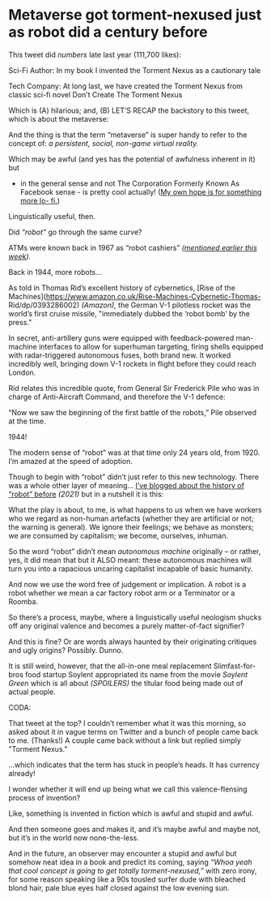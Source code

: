 # Metaverse got torment-nexused just as robot did a century before

This tweet did _numbers_ late last year (111,700 likes):

Sci-Fi Author: In my book I invented the Torment Nexus as a cautionary tale

Tech Company: At long last, we have created the Torment Nexus from classic
sci-fi novel Don’t Create The Torment Nexus

Which is (A) hilarious; and, (B) LET’S RECAP the backstory to this tweet,
which is about the metaverse:

And the thing is that the term “metaverse” is super handy to refer to the
concept of: _a persistent, social, non-game virtual reality._

Which may be awful (and yes has the potential of awfulness inherent in it) but

- in the general sense and not The Corporation Formerly Known As Facebook
  sense - is pretty cool actually! ([My own hope is for something more lo-
  fi.](/home/2021/12/02/metaverse))

Linguistically useful, then.

Did _“robot”_ go through the same curve?

ATMs were known back in 1967 as “robot cashiers” _([mentioned earlier this
week](/home/2022/02/14/barclays))._

Back in 1944, more robots…

As told in Thomas Rid’s excellent history of cybernetics, [Rise of the
Machines](https://www.amazon.co.uk/Rise-Machines-Cybernetic-Thomas-
Rid/dp/0393286002) _(Amazon),_ the German V-1 pilotless rocket was the world’s
first cruise missile, "immediately dubbed the ‘robot bomb’ by the press."

In secret, anti-artillery guns were equipped with feedback-powered man-machine
interfaces to allow for superhuman targeting, firing shells equipped with
radar-triggered autonomous fuses, both brand new. It worked incredibly well,
bringing down V-1 rockets in flight before they could reach London.

Rid relates this incredible quote, from General Sir Frederick Pile who was in
charge of Anti-Aircraft Command, and therefore the V-1 defence:

“Now we saw the beginning of the first battle of the robots,” Pile observed at
the time.

1944!

The modern sense of “robot” was at that time only 24 years old, from 1920. I’m
amazed at the speed of adoption.

Though to begin with “robot” didn’t just refer to this new technology. There
was a whole other layer of meaning… [I’ve blogged about the history of “robot”
before](/home/2021/04/07/robots) _(2021)_ but in a nutshell it is this:

What the play is about, to me, is what happens to _us_ when we have workers
who we regard as non-human artefacts (whether they are artificial or not; the
warning is general). We ignore their feelings; we behave as monsters; we are
consumed by capitalism; we become, ourselves, inhuman.

So the word “robot” didn’t mean _autonomous machine_ originally – or rather,
yes, it did mean that but it ALSO meant: these autonomous machines will turn
you into a rapacious uncaring capitalist incapable of basic humanity.

And now we use the word free of judgement or implication. A robot is a robot
whether we mean a car factory robot arm or a Terminator or a Roomba.

So there’s a process, maybe, where a linguistically useful neologism shucks
off any original valence and becomes a purely matter-of-fact signifier?

And this is fine? Or are words always haunted by their originating critiques
and ugly origins? Possibly. Dunno.

It is still weird, however, that the all-in-one meal replacement Slimfast-for-
bros food startup Soylent appropriated its name from the movie _Soylent Green_
which is all about _(SPOILERS)_ the titular food being made out of actual
people.

CODA:

That tweet at the top? I couldn’t remember what it was this morning, so asked
about it in vague terms on Twitter and a bunch of people came back to me.
(Thanks!) A couple came back without a link but replied simply "Torment
Nexus."

…which indicates that the term has stuck in people’s heads. It has currency
already!

I wonder whether it will end up being what we call this valence-flensing
process of invention?

Like, something is invented in fiction which is awful and stupid and awful.

And then someone goes and makes it, and it’s maybe awful and maybe not, but
it’s in the world now none-the-less.

And in the future, an observer may encounter a stupid and awful but somehow
neat idea in a book and predict its coming, saying _“Whoa yeah that cool
concept is going to get totally torment-nexused,”_ with zero irony, for some
reason speaking like a 90s tousled surfer dude with bleached blond hair, pale
blue eyes half closed against the low evening sun.
